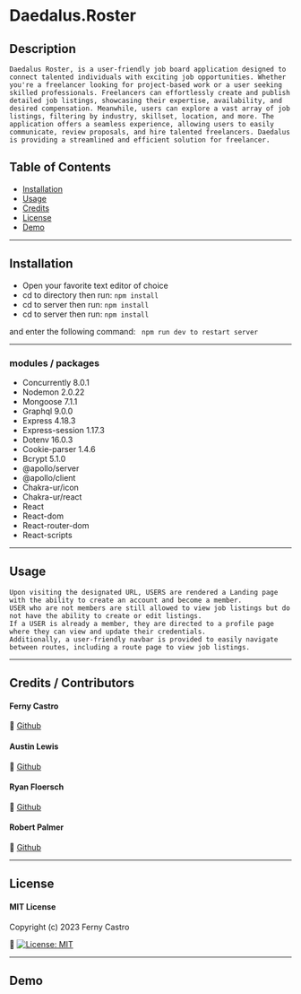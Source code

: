 # Daedalus.Roster

## Description

```
Daedalus Roster, is a user-friendly job board application designed to connect talented individuals with exciting job opportunities. Whether you're a freelancer looking for project-based work or a user seeking skilled professionals. Freelancers can effortlessly create and publish detailed job listings, showcasing their expertise, availability, and desired compensation. Meanwhile, users can explore a vast array of job listings, filtering by industry, skillset, location, and more. The application offers a seamless experience, allowing users to easily communicate, review proposals, and hire talented freelancers. Daedalus is providing a streamlined and efficient solution for freelancer.
```

## Table of Contents

- [Installation](#installation)
- [Usage](#usage)
- [Credits](#credits)
- [License](#license)
- [Demo](#demo)

---
## Installation
- Open your favorite text editor of choice
- cd to directory then run: 
`` npm install ``
- cd to server then run:
`` npm install ``
- cd to server then run:
`` npm install ``

and enter the following command:
   `` npm run dev to restart server``


---
### modules / packages

- Concurrently 8.0.1
- Nodemon 2.0.22
- Mongoose 7.1.1
- Graphql 9.0.0
- Express 4.18.3
- Express-session 1.17.3
- Dotenv 16.0.3
- Cookie-parser  1.4.6
- Bcrypt 5.1.0
- @apollo/server
- @apollo/client
- Chakra-ur/icon
- Chakra-ur/react
- React
- React-dom
- React-router-dom
- React-scripts

---
## Usage

``` 
Upon visiting the designated URL, USERS are rendered a Landing page with the ability to create an account and become a member. 
USER who are not members are still allowed to view job listings but do not have the ability to create or edit listings. 
If a USER is already a member, they are directed to a profile page where they can view and update their credentials. 
Additionally, a user-friendly navbar is provided to easily navigate between routes, including a route page to view job listings.
```


---
## Credits / Contributors

#### Ferny Castro 
🔗 [Github](https://github.com/FernyCastro8)

#### Austin Lewis
🔗 [Github](https://github.com/AustinL96)

#### Ryan Floersch
🔗 [Github](https://github.com/RyanmFloersch)

#### Robert Palmer
🔗 [Github](https://github.com/Palm717)

---
## License

#### MIT License

Copyright (c) 2023 Ferny Castro

🔗 [![License: MIT](https://img.shields.io/badge/License-MIT-yellow.svg)](https://opensource.org/licenses/MIT)


---
## Demo

